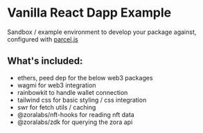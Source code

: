 # Vanilla React Dapp Example
Sandbox / example environment to develop your package against, configured with [parcel.js](https://parceljs.org/)

## What's included:
- ethers, peed dep for the below web3 packages
- wagmi for web3 integration
- rainbowkit to handle wallet connection
- tailwind css for basic styling / css integration
- swr for fetch utils / caching
- @zoralabs/nft-hooks for reading nft data
- @zoralabs/zdk for querying the zora api
